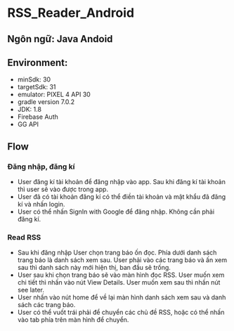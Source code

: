 # RSS_Reader_Android

## Ngôn ngữ: Java Andoid

## Environment: 
- minSdk: 30
- targetSdk: 31
- emulator: PIXEL 4 API 30
- gradle version 7.0.2
- JDK: 1.8
- Firebase Auth
- GG API

## Flow
### Đăng nhập, đăng kí
- User đăng kí tài khoản để đăng nhập vào app. Sau khi đăng kí tài khoản thì user sẽ vào được trong app. 
- User đã có tài khoản đăng kí có thể điền tài khoản và mật khẩu đã đăng kí và nhấn login.
- User có thể nhấn SignIn with Google để đăng nhập. Không cần phải đăng kí.

### Read RSS
- Sau khi đăng nhập User chọn trang báo ốn đọc. Phía dưới danh sách trang báo là danh sách xem sau. User phải vào các trang báo và ấn xem sau thì danh sách này mới hiện thị, ban đầu sẽ trống.
- User sau khi chọn trang báo sẽ vào màn hình đọc RSS. User muốn xem chi tiết thì nhấn vào nút View Details. User muốn xem sau thì nhấn nút see later. 
- User nhấn vào nút home để về lại màn hình danh sách xem sau và danh sách các trang báo.
- User có thể vuốt trái phải để chuyển các chủ đề RSS, hoặc có thể nhấn vào tab phía trên màn hình để chuyển.
